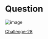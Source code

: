 
# Question #

![image](https://github.com/Riddhiman2005/Crypto-Challenges/assets/130882317/24b03b43-17a9-48b1-8c6e-e0348a543114)



[Challenge-28](https://cryptopals.com/sets/4/challenges/28)
